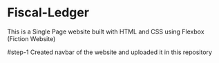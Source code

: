 # Fiscal-Ledger
This is a Single Page website built with HTML and CSS using Flexbox (Fiction Website)

#step-1
Created navbar of the website and uploaded it in this repository
